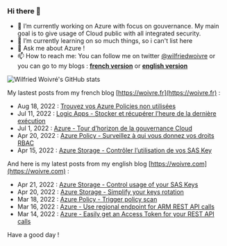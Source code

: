 ### Hi there 👋

- 🔭 I’m currently working on Azure with focus on gouvernance. My main goal is to give usage of Cloud public with all integrated security.
- 🌱 I’m currently learning on so much things, so i can't list here
- 💬 Ask me about Azure !
- 📫 How to reach me: You can follow me on twitter [@wilfriedwoivre](https://twitter.com/wilfriedwoivre) or you can go to my blogs : **[french version](https://woivre.fr)** or **[english version](https://woivre.com)**

![Wilfried Woivré's GitHub stats](https://github-readme-stats.vercel.app/api?username=wilfriedwoivre&count_private=true)

My lastest posts from my french blog [https://woivre.fr](https://woivre.fr) :

<!-- FRENCH-BLOG-POST-LIST:START -->
 - Aug 18, 2022 : [Trouvez vos Azure Policies non utilisées](https://woivre.fr/blog/2022/08/trouvez-vos-azure-policies-non-utilisees)
 - Jul 11, 2022 : [Logic Apps - Stocker et récupérer l’heure de la dernière exécution](https://woivre.fr/blog/2022/07/logic-apps-stocker-et-recuperer-lheure-de-la-derniere-execution)
 - Jul 1, 2022 : [Azure - Tour d’horizon de la gouvernance Cloud](https://woivre.fr/blog/2022/07/azure-tour-dhorizon-de-la-gouvernance-cloud)
 - Apr 20, 2022 : [Azure Policy - Surveillez à qui vous donnez vos droits RBAC](https://woivre.fr/blog/2022/04/azure-policy-surveillez-a-qui-vous-donnez-vos-droits-rbac)
 - Apr 15, 2022 : [Azure Storage - Contrôler l’utilisation de vos SAS Key](https://woivre.fr/blog/2022/04/azure-storage-controler-lutilisation-de-vos-sas-key)<!-- FRENCH-BLOG-POST-LIST:END -->

And here is my latest posts from my english blog [https://woivre.com](https://woivre.com) :

<!-- ENGLISH-BLOG-POST-LIST:START -->
 - Apr 21, 2022 : [Azure Storage - Control usage of your SAS Keys](https://woivre.com/blog/2022/04/azure-storage-control-usage-of-your-sas-keys)
 - Apr 20, 2022 : [Azure Storage - Simplify your keys rotation](https://woivre.com/blog/2022/04/azure-storage-simplify-your-keys-rotation)
 - Mar 18, 2022 : [Azure Policy - Trigger policy scan](https://woivre.com/blog/2022/03/azure-policy-trigger-policy-scan)
 - Mar 16, 2022 : [Azure - Use regional endpoint for ARM REST API calls](https://woivre.com/blog/2022/03/azure-use-regional-endpoint-for-arm-rest-api-calls)
 - Mar 14, 2022 : [Azure - Easily get an Access Token for your REST API calls](https://woivre.com/blog/2022/03/azure-easily-get-an-access-token-for-your-rest-api-calls)<!-- ENGLISH-BLOG-POST-LIST:END -->

Have a good day !
